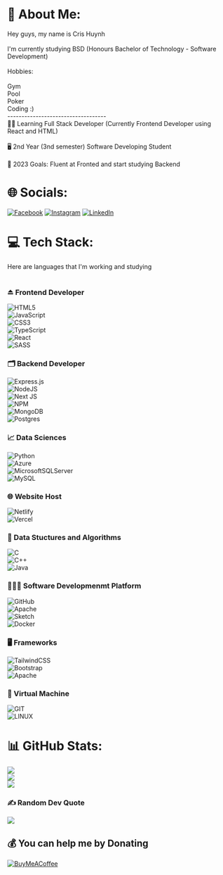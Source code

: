 # 💫 About Me:
Hey guys, my name is Cris Huynh<br><br>I'm currently studying BSD (Honours Bachelor of Technology - Software Development)<br><br>Hobbies:<br><br>Gym<br>Pool<br>Poker<br>Coding :)<br>-----------------------------------<br>👨‍💻 Learning Full Stack Developer (Currently Frontend Developer using React and HTML)<br><br>🖥️ 2nd Year (3nd semester) Software Developing Student<br><br>🥅 2023 Goals: Fluent at Fronted and start studying Backend


# 🌐 Socials:
[![Facebook](https://img.shields.io/badge/Facebook-%231877F2.svg?logo=Facebook&logoColor=white)](https://facebook.com/https://www.facebook.com/khang.huynh.2307) [![Instagram](https://img.shields.io/badge/Instagram-%23E4405F.svg?logo=Instagram&logoColor=white)](https://instagram.com/https://www.instagram.com/cr_khangh/) [![LinkedIn](https://img.shields.io/badge/LinkedIn-%230077B5.svg?logo=linkedin&logoColor=white)](https://linkedin.com/in/https://www.linkedin.com/in/cris-huynh-2a52b5274/) 

# 💻 Tech Stack:
Here are languages that I'm working and studying <br><br>
### ⏏️ Frontend Developer
![HTML5](https://img.shields.io/badge/html5-%23E34F26.svg?style=for-the-badge&logo=html5&logoColor=white)  <br>
![JavaScript](https://img.shields.io/badge/javascript-%23323330.svg?style=for-the-badge&logo=javascript&logoColor=%23F7DF1E)<br>
![CSS3](https://img.shields.io/badge/css3-%231572B6.svg?style=for-the-badge&logo=css3&logoColor=white)<br>
![TypeScript](https://img.shields.io/badge/typescript-%23007ACC.svg?style=for-the-badge&logo=typescript&logoColor=white)<br>
![React](https://img.shields.io/badge/react-%2320232a.svg?style=for-the-badge&logo=react&logoColor=%2361DAFB) <br>
![SASS](https://img.shields.io/badge/SASS-hotpink.svg?style=for-the-badge&logo=SASS&logoColor=white) <br>

### 🗂️ Backend Developer
![Express.js](https://img.shields.io/badge/express.js-%23404d59.svg?style=for-the-badge&logo=express&logoColor=%2361DAFB) <br>
![NodeJS](https://img.shields.io/badge/node.js-6DA55F?style=for-the-badge&logo=node.js&logoColor=white) <br>
![Next JS](https://img.shields.io/badge/Next-black?style=for-the-badge&logo=next.js&logoColor=white) <br>
![NPM](https://img.shields.io/badge/NPM-%23000000.svg?style=for-the-badge&logo=npm&logoColor=white) <br>
![MongoDB](https://img.shields.io/badge/MongoDB-%234ea94b.svg?style=for-the-badge&logo=mongodb&logoColor=white) <br>
![Postgres](https://img.shields.io/badge/postgres-%23316192.svg?style=for-the-badge&logo=postgresql&logoColor=white) <br>

### 📈 Data Sciences
![Python](https://img.shields.io/badge/python-3670A0?style=for-the-badge&logo=python&logoColor=ffdd54)  <br>
![Azure](https://img.shields.io/badge/azure-%230072C6.svg?style=for-the-badge&logo=azure-devops&logoColor=white) <br>
![MicrosoftSQLServer](https://img.shields.io/badge/Microsoft%20SQL%20Sever-CC2927?style=for-the-badge&logo=microsoft%20sql%20server&logoColor=white) <br>
![MySQL](https://img.shields.io/badge/mysql-%2300f.svg?style=for-the-badge&logo=mysql&logoColor=white) <br>
 
### 🌐 Website Host
![Netlify](https://img.shields.io/badge/netlify-%23000000.svg?style=for-the-badge&logo=netlify&logoColor=#00C7B7) <br>
![Vercel](https://img.shields.io/badge/vercel-%23000000.svg?style=for-the-badge&logo=vercel&logoColor=white) <br>


### 🟰 Data Stuctures and Algorithms
![C](https://img.shields.io/badge/c-%2300599C.svg?style=for-the-badge&logo=c&logoColor=white) <br>
![C++](https://img.shields.io/badge/c++-%2300599C.svg?style=for-the-badge&logo=c%2B%2B&logoColor=white) <br>
![Java](https://img.shields.io/badge/java-%23ED8B00.svg?style=for-the-badge&logo=java&logoColor=white) <br>

### 👨🏽‍💻 Software Developmenmt Platform
![GitHub](https://img.shields.io/badge/GitHub-%23121011.svg?style=for-the-badge&logo=github&logoColor=white) <br>
![Apache](https://img.shields.io/badge/apache-%23D42029.svg?style=for-the-badge&logo=apache&logoColor=white) <br>
![Sketch](https://img.shields.io/badge/Sketch-FFB387?style=for-the-badge&logo=sketch&logoColor=black) <br>
![Docker](https://img.shields.io/badge/docker-%230db7ed.svg?style=for-the-badge&logo=docker&logoColor=white) <br>

### 🖥️ Frameworks
![TailwindCSS](https://img.shields.io/badge/tailwindcss-%2338B2AC.svg?style=for-the-badge&logo=tailwind-css&logoColor=white) <br>
![Bootstrap](https://img.shields.io/badge/bootstrap-%23563D7C.svg?style=for-the-badge&logo=bootstrap&logoColor=white) <br> 
![Apache](https://img.shields.io/badge/apache-%23D42029.svg?style=for-the-badge&logo=apache&logoColor=white) 

### 📠 Virtual Machine
![GIT](https://img.shields.io/badge/Git-fc6d26?style=for-the-badge&logo=git&logoColor=white) <br>
![LINUX](https://img.shields.io/badge/Linux-FCC624?style=for-the-badge&logo=linux&logoColor=black) <br>


# 📊 GitHub Stats:
![](https://github-readme-stats.vercel.app/api?username=CrisH2307&theme=merko&hide_border=false&include_all_commits=false&count_private=false)<br/>
![](https://github-readme-streak-stats.herokuapp.com/?user=CrisH2307&theme=merko&hide_border=false)<br/>
![](https://github-readme-stats.vercel.app/api/top-langs/?username=CrisH2307&theme=merko&hide_border=false&include_all_commits=false&count_private=false&layout=compact)

### ✍️ Random Dev Quote
![](https://quotes-github-readme.vercel.app/api?type=horizontal&theme=radical)

  ## 💰 You can help me by Donating
  [![BuyMeACoffee](https://img.shields.io/badge/Buy%20Me%20a%20Coffee-ffdd00?style=for-the-badge&logo=buy-me-a-coffee&logoColor=black)](https://buymeacoffee.com/https://www.buymeacoffee.com/crisnineball) 

  
<!-- Proudly created with GPRM ( https://gprm.itsvg.in ) -->
